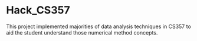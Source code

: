 # Hack_CS357
This project implemented majorities of data analysis techniques in CS357 to aid the student understand those numerical method concepts.
